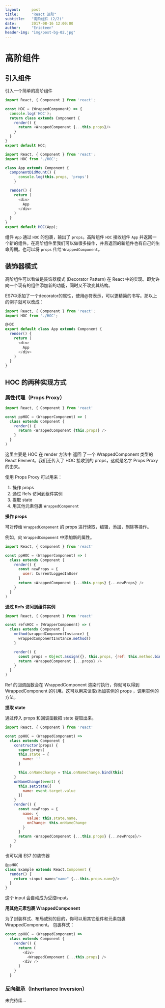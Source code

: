 ```yaml
---
layout:     post
title:      "React 进阶"
subtitle:   "高阶组件 (2/2)"
date:       2017-08-16 12:00:00
author:     "Ericteen"
header-img: "img/post-bg-02.jpg"
---
```

# 高阶组件

## 引入组件

引入一个简单的高阶组件

```JavaScript
import React, { Component } from 'react';

const HOC = (WrappedComponent) => {
  console.log('HOC');
  return class extends Component {
    render() {
      return <WrappedComponent {...this.props}/>
    }
  }
}
export default HOC;
```

```JavaScript
import React, { Component } from 'react';
import HOC from './HOC';

class App extends Component {
  componentDidMount() {
      console.log(this.props, 'props')
    }

  render() {
    return (
      <div>
        App
      </div>
    )
  }
}
export default HOC(App);
```

组件 `App` 通过 `HOC` 的包裹，输出了 `props`。高阶组件 `HOC` 接收组件 `App` 并返回一个新的组件。在高阶组件里我们可以做很多操作，并且返回的新组件也有自己的生命周期。也可以将 `props` 传给 `WrappedComponent`。

## 装饰器模式

高阶组件可以看做是装饰器模式 (Decorator Pattern) 在 React 中的实现。即允许向一个现有的组件添加新的功能，同时又不改变其结构。

ES7中添加了一个decorator的属性，使用@符表示，可以更精简的书写。那以上的例子就可以改成：

```JavaScript
import React, { Component } from 'react';
import HOC from './HOC';

@HOC
export default class App extends Component {
  render() {
    return (
      <div>
        App
      </div>
    )
  }
}
```

## HOC 的两种实现方式

### 属性代理（Props Proxy）

```JavaScript
import React, { Component } from 'react'

const ppHOC = (WrapperComponent) => (
  class extends Component {
    render() {
      return <WrappedComponent {this.props} />
    }
  }
)
```

这里主要是 HOC 在 render 方法中 返回 了一个 WrappedComponent 类型的 React Element。我们还传入了 HOC 接收到的 props，这就是名字 Props Proxy 的由来。

使用 Props Proxy 可以用来：

1. 操作 props
1. 通过 Refs 访问到组件实例
1. 提取 state
1. 用其他元素包裹 `WrappedComponent`

**操作 props**

可对传给 `WrappedComponent` 的 props 进行读取，编辑，添加，删除等操作。

例如，向 `WrappedComponent` 中添加新的属性。

```JavaScript
import React, { Component } from 'react'

const ppHOC = (WrapperComponent) => (
  class extends Component {
    render() {
      const newProps = {
        user: CurrentLoggedInUser
      }
      return <WrappedComponent {...this.props} {...newProps} />
    }
  }
)
```

**通过 Refs 访问到组件实例**

```JavaScript
import React, { Component } from 'react'

const refsHOC = (WrapperComponent) => (
  class extends Component {
    method(wrappedComponentInstance) {
      wrappedComponentInstance.method()
    }

    render() {
      const props = Object.assign({}, this.props, {ref: this.method.bind(this)})
      return <WrappedComponent {...props} />
    }
  }
)
```

Ref 的回调函数会在 WrappedComponent 渲染时执行，你就可以得到 WrappedComponent 的引用。这可以用来读取/添加实例的 props ，调用实例的方法。

**提取 state**

通过传入 props 和回调函数把 state 提取出来。

```JavaScript
import React, { Component } from 'react'

const ppHOC = (WrappedComponent) =>
  class extends Component {
    constructor(props) {
      super(props)
      this.state = {
        name: ''
      }

      this.onNameChange = this.onNameChange.bind(this)
    }
    onNameChange(event) {
      this.setState({
        name: event.target.value
      })
    }
    render() {
      const newProps = {
        name: {
          value: this.state.name,
          onChange: this.onNameChange
        }
      }
      return <WrappedComponent {...this.props} {...newProps}/>
    }
  }
```

也可以用 ES7 的装饰器

```JavaScript
@ppHOC
class Example extends React.Component {
  render() {
    return <input name="name" {...this.props.name}/>
  }
}
```

这个 input 会自动成为受控input。

**用其他元素包裹 WrappedComponent**

为了封装样式、布局或别的目的，你可以用其它组件和元素包裹 WrappedComponent。
包裹样式：

```JavaScript
const ppHOC = (WrappedComponent) => 
  class extends Component {
    render() {
      return (
        <div>
          <WrappedComponent {...this.props} />
        <div />
      )
    }
  }
```

### 反向继承（Inheritance Inversion）

未完待续...